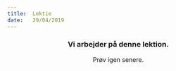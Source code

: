 ```yaml
---
title:  Lektie
date:   29/04/2019
---
```


### <center>Vi arbejder på denne lektion.</center>
<center>Prøv igen senere.</center>